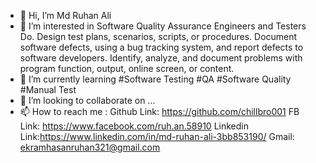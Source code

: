 - 👋 Hi, I’m Md Ruhan Ali
- 👀 I’m interested in Software Quality Assurance Engineers and Testers Do. Design test plans, scenarios, scripts, or procedures. Document software defects, using a bug tracking system, and report defects to software developers. Identify, analyze, and document problems with program function, output, online screen, or content.
- 🌱 I’m currently learning  #Software Testing 
                             #QA
                             #Software Quality
                             #Manual Test
- 💞️ I’m looking to collaborate on ...
- 📫 How to reach me :  Github Link: https://github.com/chillbro001
                        FB Link: https://www.facebook.com/ruh.an.58910
                        Linkedin Link:https://www.linkedin.com/in/md-ruhan-ali-3bb853190/
                        Gmail: ekramhasanruhan321@gmail.com
<!---
chillbro001/chillbro001 is a ✨ special ✨ repository because its `README.md` (this file) appears on your GitHub profile.
You can click the Preview link to take a look at your changes.
--->
